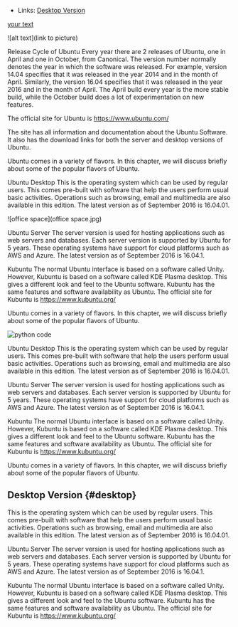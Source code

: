 - Links:
[Desktop Version](#desktop)  

[your text](url)

![alt text](link to picture)


Release Cycle of Ubuntu
Every year there are 2 releases of Ubuntu, one in April and one in October, from Canonical. The version number normally denotes the year in which the software was released. For example, version 14.04 specifies that it was released in the year 2014 and in the month of April. Similarly, the version 16.04 specifies that it was released in the year 2016 and in the month of April. The April build every year is the more stable build, while the October build does a lot of experimentation on new features.

The official site for Ubuntu is https://www.ubuntu.com/

The site has all information and documentation about the Ubuntu Software. It also has the download links for both the server and desktop versions of Ubuntu.

Ubuntu comes in a variety of flavors. In this chapter, we will discuss briefly about some of the popular flavors of Ubuntu.

Ubuntu Desktop
This is the operating system which can be used by regular users. This comes pre-built with software that help the users perform usual basic activities. Operations such as browsing, email and multimedia are also available in this edition. The latest version as of September 2016 is 16.04.01.

![office space](office space.jpg)


Ubuntu Server
The server version is used for hosting applications such as web servers and databases. Each server version is supported by Ubuntu for 5 years. These operating systems have support for cloud platforms such as AWS and Azure. The latest version as of September 2016 is 16.04.1.


Kubuntu
The normal Ubuntu interface is based on a software called Unity. However, Kubuntu is based on a software called KDE Plasma desktop. This gives a different look and feel to the Ubuntu software. Kubuntu has the same features and software availability as Ubuntu. The official site for Kubuntu is https://www.kubuntu.org/

Ubuntu comes in a variety of flavors. In this chapter, we will discuss briefly about some of the popular flavors of Ubuntu.

![python code](https://www.dicsinnovatives.com/blog/wp-content/uploads/2023/08/python-blog-image-700x394.jpg)

Ubuntu Desktop
This is the operating system which can be used by regular users. This comes pre-built with software that help the users perform usual basic activities. Operations such as browsing, email and multimedia are also available in this edition. The latest version as of September 2016 is 16.04.01.

Ubuntu Server
The server version is used for hosting applications such as web servers and databases. Each server version is supported by Ubuntu for 5 years. These operating systems have support for cloud platforms such as AWS and Azure. The latest version as of September 2016 is 16.04.1.

Kubuntu
The normal Ubuntu interface is based on a software called Unity. However, Kubuntu is based on a software called KDE Plasma desktop. This gives a different look and feel to the Ubuntu software. Kubuntu has the same features and software availability as Ubuntu. The official site for Kubuntu is https://www.kubuntu.org/

Ubuntu comes in a variety of flavors. In this chapter, we will discuss briefly about some of the popular flavors of Ubuntu.

## Desktop Version {#desktop}
This is the operating system which can be used by regular users. This comes pre-built with software that help the users perform usual basic activities. Operations such as browsing, email and multimedia are also available in this edition. The latest version as of September 2016 is 16.04.01.

Ubuntu Server
The server version is used for hosting applications such as web servers and databases. Each server version is supported by Ubuntu for 5 years. These operating systems have support for cloud platforms such as AWS and Azure. The latest version as of September 2016 is 16.04.1.

Kubuntu
The normal Ubuntu interface is based on a software called Unity. However, Kubuntu is based on a software called KDE Plasma desktop. This gives a different look and feel to the Ubuntu software. Kubuntu has the same features and software availability as Ubuntu. The official site for Kubuntu is https://www.kubuntu.org/